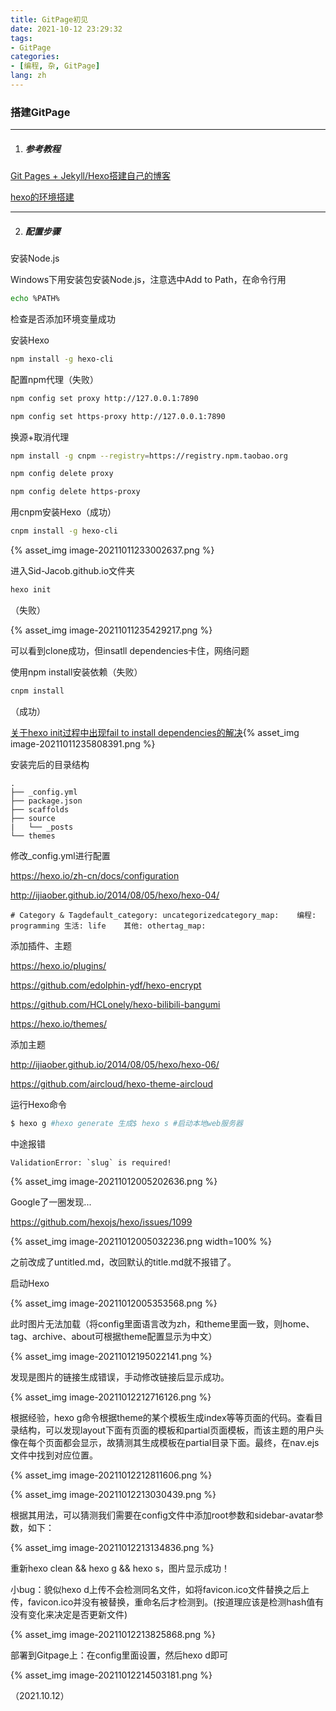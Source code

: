 ```yaml
---
title: GitPage初见
date: 2021-10-12 23:29:32
tags:
- GitPage
categories:
- [编程, 杂, GitPage] 
lang: zh
---
```

### 搭建GitPage

---

1. ##### 参考教程

[Git Pages + Jekyll/Hexo搭建自己的博客](https://blog.csdn.net/muzilanlan/article/details/81542917)

[hexo的环境搭建](https://www.cnblogs.com/zhvon/p/5351043.html)

---

2. ##### 配置步骤

安装Node.js

Windows下用安装包安装Node.js，注意选中Add to Path，在命令行用

```sh
echo %PATH%
```

检查是否添加环境变量成功

安装Hexo

```sh
npm install -g hexo-cli
```

配置npm代理（失败）

[npm安装报错 rollbackFailedOptional]: https://blog.csdn.net/weixin_42097653/article/details/82222432

```sh
npm config set proxy http://127.0.0.1:7890

npm config set https-proxy http://127.0.0.1:7890
```

换源+取消代理

```sh
npm install -g cnpm --registry=https://registry.npm.taobao.org

npm config delete proxy

npm config delete https-proxy
```

用cnpm安装Hexo（成功）

```sh
cnpm install -g hexo-cli
```


{% asset_img image-20211011233002637.png  %}


进入Sid-Jacob.github.io文件夹

```sh
hexo init
```

（失败）


{% asset_img image-20211011235429217.png  %}

可以看到clone成功，但insatll dependencies卡住，网络问题

使用npm install安装依赖（失败）

```sh
cnpm install
```

（成功）

[关于hexo init过程中出现fail to install dependencies的解决](https://www.cnblogs.com/moyidou/p/15254076.html){% asset_img image-20211011235808391.png  %}


安装完后的目录结构

```
.
├── _config.yml
├── package.json
├── scaffolds
├── source
|   └── _posts
└── themes
```

修改_config.yml进行配置

https://hexo.io/zh-cn/docs/configuration

http://ijiaober.github.io/2014/08/05/hexo/hexo-04/

```
# Category & Tagdefault_category: uncategorizedcategory_map:	编程: programming	生活: life	其他: othertag_map:
```

添加插件、主题

https://hexo.io/plugins/

https://github.com/edolphin-ydf/hexo-encrypt

https://github.com/HCLonely/hexo-bilibili-bangumi

https://hexo.io/themes/

添加主题

http://ijiaober.github.io/2014/08/05/hexo/hexo-06/

https://github.com/aircloud/hexo-theme-aircloud

运行Hexo命令

```sh
$ hexo g #hexo generate 生成$ hexo s #启动本地web服务器
```

中途报错

```
ValidationError: `slug` is required!
```

{% asset_img image-20211012005202636.png  %}

Google了一圈发现...

https://github.com/hexojs/hexo/issues/1099


{% asset_img image-20211012005032236.png width=100% %}

之前改成了untitled.md，改回默认的title.md就不报错了。

启动Hexo


{% asset_img image-20211012005353568.png  %}

此时图片无法加载（将config里面语言改为zh，和theme里面一致，则home、tag、archive、about可根据theme配置显示为中文）


{% asset_img image-20211012195022141.png  %}

发现是图片的链接生成错误，手动修改链接后显示成功。


{% asset_img image-20211012212716126.png  %}

根据经验，hexo g命令根据theme的某个模板生成index等等页面的代码。查看目录结构，可以发现layout下面有页面的模板和partial页面模板，而该主题的用户头像在每个页面都会显示，故猜测其生成模板在partial目录下面。最终，在nav.ejs文件中找到对应位置。


{% asset_img image-20211012212811606.png  %}


{% asset_img image-20211012213030439.png  %}

根据其用法，可以猜测我们需要在config文件中添加root参数和sidebar-avatar参数，如下：


{% asset_img image-20211012213134836.png  %}

重新hexo clean && hexo g && hexo s，图片显示成功！

小bug：貌似hexo d上传不会检测同名文件，如将favicon.ico文件替换之后上传，favicon.ico并没有被替换，重命名后才检测到。(按道理应该是检测hash值有没有变化来决定是否更新文件)


{% asset_img image-20211012213825868.png  %}

部署到Gitpage上：在config里面设置，然后hexo d即可


{% asset_img image-20211012214503181.png  %}


（2021.10.12）